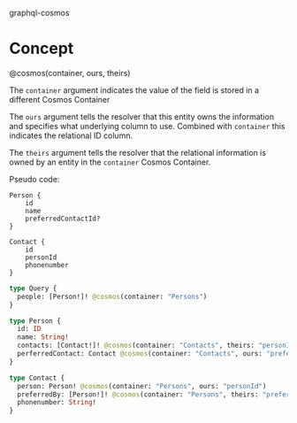graphql-cosmos

# Concept

@cosmos(container, ours, theirs)

The `container` argument indicates the value of the field is stored in a different Cosmos Container

The `ours` argument tells the resolver that this entity owns the information and specifies what underlying column to use. Combined with `container` this indicates the relational ID column.

The `theirs` argument tells the resolver that the relational information is owned by an entity in the `container` Cosmos Container.

Pseudo code:

```
Person {
    id
    name
    preferredContactId?
}

Contact {
    id
    personId
    phonenumber
}
```

```graphql
type Query {
  people: [Person!]! @cosmos(container: "Persons")
}

type Person {
  id: ID
  name: String!
  contacts: [Contact!]! @cosmos(container: "Contacts", theirs: "personId")
  perferredContact: Contact @cosmos(container: "Contacts", ours: "preferredContactId")
}

type Contact {
  person: Person! @cosmos(container: "Persons", ours: "personId")
  preferredBy: [Person!]! @cosmos(container: "Persons", theirs: "preferredContactId")
  phonenumber: String!
}
```
